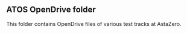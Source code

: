 ## ATOS OpenDrive folder

This folder contains OpenDrive files of various test tracks at AstaZero. 

